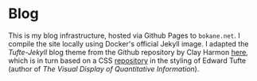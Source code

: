 # Blog

This is my blog infrastructure, hosted via Github Pages to ```bokane.net```. I compile the site locally using Docker's official Jekyll image. I adapted the *Tufte-Jekyll* blog theme from the Github repository by Clay Harmon [here](https://github.com/clayh53/tufte-jekyll), which is in turn based on a CSS [repository](https://github.com/edwardtufte/tufte-css) in the styling of Edward Tufte (author of *The Visual Display of Quantitative Information*).

  

